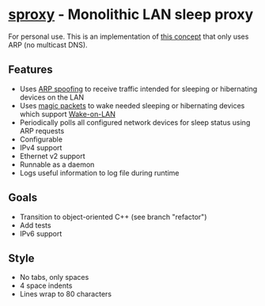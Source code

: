 **[sproxy](https://github.com/leighgarbs/sproxy.git)** -
  Monolithic LAN sleep proxy
==========================================================

For personal use.  This is an implementation of [this concept](https://en.wikipedia.org/wiki/Bonjour_Sleep_Proxy) that only uses ARP (no multicast DNS).

## Features ##
* Uses [ARP spoofing](https://en.wikipedia.org/wiki/ARP_spoofing) to receive traffic intended for sleeping or hibernating devices on the LAN
* Uses [magic packets](https://en.wikipedia.org/wiki/Wake-on-LAN#Magic_packet) to wake needed sleeping or hibernating devices which support [Wake-on-LAN](https://en.wikipedia.org/wiki/Wake-on-LAN)
* Periodically polls all configured network devices for sleep status using ARP requests
* Configurable
* IPv4 support
* Ethernet v2 support
* Runnable as a daemon
* Logs useful information to log file during runtime

## Goals ##
* Transition to object-oriented C++ (see branch "refactor")
* Add tests
* IPv6 support

## Style ##
* No tabs, only spaces
* 4 space indents
* Lines wrap to 80 characters
